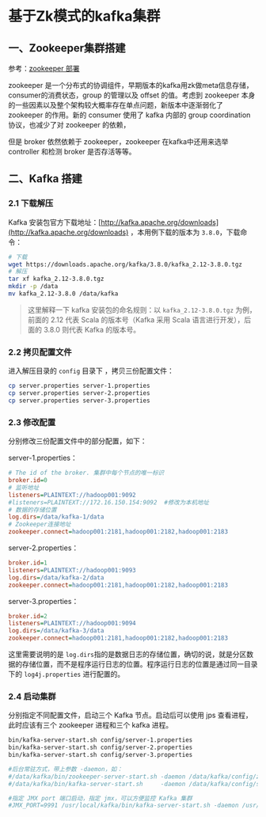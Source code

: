 # 基于Zk模式的kafka集群

## 一、Zookeeper集群搭建

参考：[zookeeper 部署](031%20中间件/zookeeper/zookeeper%20部署.md)

zookeeper 是一个分布式的协调组件，早期版本的kafka用zk做meta信息存储，consumer的消费状态，group  的管理以及 offset 的值。考虑到 zookeeper 本身的一些因素以及整个架构较大概率存在单点问题，新版本中逐渐弱化了  zookeeper 的作用。新的 consumer 使用了 kafka 内部的 group coordination 协议，也减少了对  zookeeper 的依赖，

但是 broker 依然依赖于 zookeeper，zookeeper 在kafka中还用来选举 controller 和检测 broker 是否存活等等。

## 二、Kafka 搭建

### 2.1 下载解压

Kafka 安装包官方下载地址：[http://kafka.apache.org/downloads](http://kafka.apache.org/downloads) ，本用例下载的版本为 `3.8.0`​，下载命令：

```bash
# 下载
wget https://downloads.apache.org/kafka/3.8.0/kafka_2.12-3.8.0.tgz
# 解压
tar xf kafka_2.12-3.8.0.tgz
mkdir -p /data
mv kafka_2.12-3.8.0 /data/kafka

```

> 这里解释一下 kafka 安装包的命名规则：以 `kafka_2.12-3.8.0.tgz`​ 为例，前面的 2.12 代表 Scala 的版本号（Kafka 采用 Scala 语言进行开发），后面的 3.8.0 则代表 Kafka 的版本号。

### 2.2 拷贝配置文件

进入解压目录的 `config`​ 目录下 ，拷贝三份配置文件：

```bash
cp server.properties server-1.properties
cp server.properties server-2.properties
cp server.properties server-3.properties
```

### 2.3 修改配置

分别修改三份配置文件中的部分配置，如下：

server-1.properties：

```ini
# The id of the broker. 集群中每个节点的唯一标识
broker.id=0
# 监听地址
listeners=PLAINTEXT://hadoop001:9092
#listeners=PLAINTEXT://172.16.150.154:9092  #修改为本机地址
# 数据的存储位置
log.dirs=/data/kafka-1/data
# Zookeeper连接地址
zookeeper.connect=hadoop001:2181,hadoop001:2182,hadoop001:2183
```

server-2.properties：

```ini
broker.id=1
listeners=PLAINTEXT://hadoop001:9093
log.dirs=/data/kafka-2/data
zookeeper.connect=hadoop001:2181,hadoop001:2182,hadoop001:2183
```

server-3.properties：

```ini
broker.id=2
listeners=PLAINTEXT://hadoop001:9094
log.dirs=/data/kafka-3/data
zookeeper.connect=hadoop001:2181,hadoop001:2182,hadoop001:2183
```

这里需要说明的是 `log.dirs`​ 指的是数据日志的存储位置，确切的说，就是分区数据的存储位置，而不是程序运行日志的位置。程序运行日志的位置是通过同一目录下的 `log4j.properties`​ 进行配置的。

### 2.4 启动集群

分别指定不同配置文件，启动三个 Kafka 节点。启动后可以使用 jps 查看进程，此时应该有三个 zookeeper 进程和三个 kafka 进程。

```bash
bin/kafka-server-start.sh config/server-1.properties
bin/kafka-server-start.sh config/server-2.properties
bin/kafka-server-start.sh config/server-3.properties

#后台常驻方式，带上参数 -daemon，如：
#/data/kafka/bin/zookeeper-server-start.sh -daemon /data/kafka/config/zookeeper.properties
#/data/kafka/bin/kafka-server-start.sh     -daemon /data/kafka/config/server.properties 

#指定 JMX port 端口启动，指定 jmx，可以方便监控 Kafka 集群
#JMX_PORT=9991 /usr/local/kafka/bin/kafka-server-start.sh -daemon /usr/local/kafka/config/server.properties

```

‍

‍
